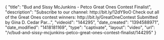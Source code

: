 {
    "title": "Bud and Sissy McJunkins - Petco Great Ones Contest Finalist",
    "description": "Subscribe to our channel: http:\/\/bit.ly\/12dY9oO Check out all of the Great Ones contest winners: http:\/\/bit.ly\/GreatOneContest Submitted by Gina D. Cedar Par...",
    "videoid": "144295",
    "date_created": "1394588971",
    "date_modified": "1418181169",
    "type": "captivate",
    "layout": "video",
    "url": "\/v\/bud-and-sissy-mcjunkins-petco-great-ones-contest-finalist\/144295"
}